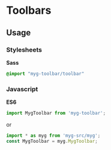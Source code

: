 # Toolbars

## Usage

### Stylesheets

**Sass**

```sass
@import "myg-toolbar/toolbar"
```

### Javascript

**ES6**

```js
import MygToolbar from 'myg-toolbar';
```

or

```js
import * as myg from 'myg-src/myg';
const MygToolbar = myg.MygToolbar;
```
